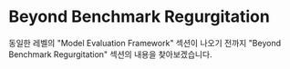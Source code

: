 # Beyond Benchmark Regurgitation

동일한 레벨의 "Model Evaluation Framework" 섹션이 나오기 전까지 "Beyond Benchmark Regurgitation" 섹션의 내용을 찾아보겠습니다.